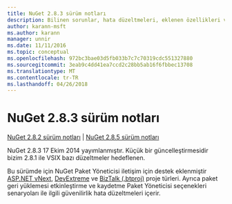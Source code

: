 ```yaml
---
title: NuGet 2.8.3 sürüm notları
description: Bilinen sorunlar, hata düzeltmeleri, eklenen özellikleri ve dcr NuGet 2.8.3 dahil etmek için sürüm notları.
author: karann-msft
ms.author: karann
manager: unnir
ms.date: 11/11/2016
ms.topic: conceptual
ms.openlocfilehash: 972bc3bae03d5fb033b7c7c70319cdc551327880
ms.sourcegitcommit: 3eab9c4dd41ea7ccd2c28bb5ab16f6fbbec13708
ms.translationtype: MT
ms.contentlocale: tr-TR
ms.lasthandoff: 04/26/2018
---
```

# <a name="nuget-283-release-notes"></a>NuGet 2.8.3 sürüm notları

[NuGet 2.8.2 sürüm notları](../release-notes/nuget-2.8.2.md) | [NuGet 2.8.5 sürüm notları](../release-notes/nuget-2.8.5.md)

NuGet 2.8.3 17 Ekim 2014 yayımlanmıştır. Küçük bir güncelleştirmesidir bizim 2.8.1 ile VSIX bazı düzeltmeler hedeflenen.

Bu sürümde için NuGet Paket Yöneticisi iletişim için destek eklenmiştir [ASP.NET vNext](http://www.asp.net/vnext), [DevExtreme](http://js.devexpress.com/) ve [BizTalk (.btproj)](/biztalk/core/developing-biztalk-server-applications) proje türleri. Ayrıca paket geri yüklemesi etkinleştirme ve kaydetme Paket Yöneticisi seçenekleri senaryoları ile ilgili güvenilirlik hata düzeltmeleri içerir.
